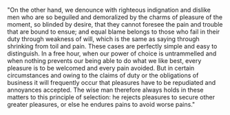 "On the other hand, we denounce with righteous indignation and dislike men who are so beguiled and demoralized by the charms of 
pleasure of the moment, so blinded by desire, that they cannot foresee the pain and trouble that are bound to ensue; and equal 
blame belongs to those who fail in their duty through weakness of will, which is the same as saying through shrinking from toil 
and pain. These cases are perfectly simple and easy to distinguish. In a free hour, when our power of choice is untrammelled 
and when nothing prevents our being able to do what we like best, every pleasure is to be welcomed and every pain avoided. But 
in certain circumstances and owing to the claims of duty or the obligations of business it will frequently occur that pleasures 
have to be repudiated and annoyances accepted. The wise man therefore always holds in these matters to this principle of 
selection: he rejects pleasures to secure other greater pleasures, or else he endures pains to avoid worse pains."